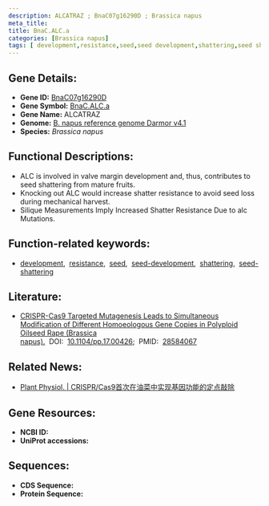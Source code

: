 ```yaml
---
description: ALCATRAZ ; BnaC07g16290D ; Brassica napus
meta_title:
title: BnaC.ALC.a
categories: [Brassica napus]
tags: [ development,resistance,seed,seed development,shattering,seed shattering ]
---
```


## Gene Details:
- **Gene ID:**	[BnaC07g16290D]()
- **Gene Symbol:** <u>BnaC.ALC.a</u>
- **Gene Name:** ALCATRAZ
- **Genome:** [B. napus reference genome Darmor v4.1]()
- **Species:** *Brassica napus*

## Functional Descriptions:
   - ALC is involved in valve margin development and, thus, contributes to seed shattering from mature fruits.
   - Knocking out ALC would increase shatter resistance to avoid seed loss during mechanical harvest.
   - Silique Measurements Imply Increased Shatter Resistance Due to alc Mutations.

## Function-related keywords:
   - [development](/tags/development/),&nbsp;&nbsp;[resistance](/tags/resistance/),&nbsp;&nbsp;[seed](/tags/seed/),&nbsp;&nbsp;[seed-development](/tags/seed-development/),&nbsp;&nbsp;[shattering](/tags/shattering/),&nbsp;&nbsp;[seed-shattering](/tags/seed-shattering/)

## Literature:
   - [CRISPR-Cas9 Targeted Mutagenesis Leads to Simultaneous Modification of Different Homoeologous Gene Copies in Polyploid Oilseed Rape (Brassica napus).]( https://academic.oup.com/plphys/article/174/2/935/6117482?login=true)&nbsp;&nbsp;DOI:&nbsp;&nbsp;[10.1104/pp.17.00426](https://academic.oup.com/plphys/article/174/2/935/6117482?login=true);&nbsp;&nbsp;PMID:&nbsp;&nbsp;[28584067](https://pubmed.ncbi.nlm.nih.gov/28584067/)

## Related News:
   - [Plant Physiol. | CRISPR/Cas9首次在油菜中实现基因功能的定点敲除](https://mp.weixin.qq.com/s?__biz=MzIyOTY2NDYyNQ==&mid=2247484775&idx=1&sn=c0f6de147e7967870d97014a3b97da87&chksm=e8be7779dfc9fe6fb9edab79c76972445a4daa904d987993e22cdb0c65df14497c5456ab3fb8&scene=27#wechat_redirect)

## Gene Resources:
- **NCBI ID:**  [](https://www.ncbi.nlm.nih.gov/gene/?term=)
- **UniProt accessions:** [](https://www.uniprot.org/uniprotkb//entry)



## Sequences:
- **CDS Sequence:**
- **Protein Sequence:**
